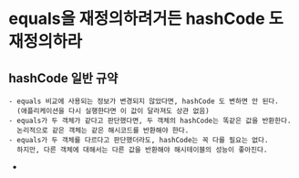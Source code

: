 # equals을 재정의하려거든 hashCode 도 재정의하라

## hashCode 일반 규약
```text
- equals 비교에 사용되는 정보가 변경되지 않았다면, hashCode 도 변하면 안 된다.
  (애플리케이션을 다시 실행한다면 이 값이 달라져도 상관 없음)
- equals가 두 객체가 같다고 판단했다면, 두 객체의 hashCode는 똑같은 값을 반환한다.
  논리적으로 같은 객체는 같은 해시코드를 반환해야 한다.
- equals가 두 객체를 다르다고 판단했더라도, hashCode는 꼭 다를 필요는 없다.
  하지만, 다른 객체에 대해서는 다른 값을 반환해야 해시테이블의 성능이 좋아진다.
```
- 